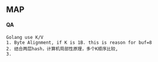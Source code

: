 ## MAP

#### QA
```
Golang use K/V
1. Byte Alignment, if K is 1B. this is reason for buf=8
2. 结合两层hash，计算机局部性原理，多个K顺序比较, 
3. 
```